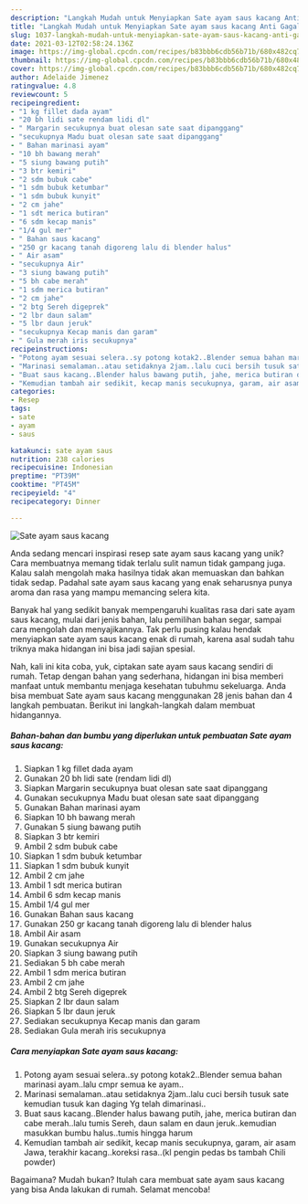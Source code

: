 ```yaml
---
description: "Langkah Mudah untuk Menyiapkan Sate ayam saus kacang Anti Gagal"
title: "Langkah Mudah untuk Menyiapkan Sate ayam saus kacang Anti Gagal"
slug: 1037-langkah-mudah-untuk-menyiapkan-sate-ayam-saus-kacang-anti-gagal
date: 2021-03-12T02:58:24.136Z
image: https://img-global.cpcdn.com/recipes/b83bbb6cdb56b71b/680x482cq70/sate-ayam-saus-kacang-foto-resep-utama.jpg
thumbnail: https://img-global.cpcdn.com/recipes/b83bbb6cdb56b71b/680x482cq70/sate-ayam-saus-kacang-foto-resep-utama.jpg
cover: https://img-global.cpcdn.com/recipes/b83bbb6cdb56b71b/680x482cq70/sate-ayam-saus-kacang-foto-resep-utama.jpg
author: Adelaide Jimenez
ratingvalue: 4.8
reviewcount: 5
recipeingredient:
- "1 kg fillet dada ayam"
- "20 bh lidi sate rendam lidi dl"
- " Margarin secukupnya buat olesan sate saat dipanggang"
- "secukupnya Madu buat olesan sate saat dipanggang"
- " Bahan marinasi ayam"
- "10 bh bawang merah"
- "5 siung bawang putih"
- "3 btr kemiri"
- "2 sdm bubuk cabe"
- "1 sdm bubuk ketumbar"
- "1 sdm bubuk kunyit"
- "2 cm jahe"
- "1 sdt merica butiran"
- "6 sdm kecap manis"
- "1/4 gul mer"
- " Bahan saus kacang"
- "250 gr kacang tanah digoreng lalu di blender halus"
- " Air asam"
- "secukupnya Air"
- "3 siung bawang putih"
- "5 bh cabe merah"
- "1 sdm merica butiran"
- "2 cm jahe"
- "2 btg Sereh digeprek"
- "2 lbr daun salam"
- "5 lbr daun jeruk"
- "secukupnya Kecap manis dan garam"
- " Gula merah iris secukupnya"
recipeinstructions:
- "Potong ayam sesuai selera..sy potong kotak2..Blender semua bahan marinasi ayam..lalu cmpr semua ke ayam.."
- "Marinasi semalaman..atau setidaknya 2jam..lalu cuci bersih tusuk sate kemudian tusuk kan daging Yg telah dimarinasi.."
- "Buat saus kacang..Blender halus bawang putih, jahe, merica butiran dan cabe merah..lalu tumis Sereh, daun salam en daun jeruk..kemudian masukkan bumbu halus..tumis hingga harum"
- "Kemudian tambah air sedikit, kecap manis secukupnya, garam, air asam Jawa, terakhir kacang..koreksi rasa..(kl pengin pedas bs tambah Chili powder)"
categories:
- Resep
tags:
- sate
- ayam
- saus

katakunci: sate ayam saus 
nutrition: 238 calories
recipecuisine: Indonesian
preptime: "PT39M"
cooktime: "PT45M"
recipeyield: "4"
recipecategory: Dinner

---
```



![Sate ayam saus kacang](https://img-global.cpcdn.com/recipes/b83bbb6cdb56b71b/680x482cq70/sate-ayam-saus-kacang-foto-resep-utama.jpg)

Anda sedang mencari inspirasi resep sate ayam saus kacang yang unik? Cara membuatnya memang tidak terlalu sulit namun tidak gampang juga. Kalau salah mengolah maka hasilnya tidak akan memuaskan dan bahkan tidak sedap. Padahal sate ayam saus kacang yang enak seharusnya punya aroma dan rasa yang mampu memancing selera kita.

Banyak hal yang sedikit banyak mempengaruhi kualitas rasa dari sate ayam saus kacang, mulai dari jenis bahan, lalu pemilihan bahan segar, sampai cara mengolah dan menyajikannya. Tak perlu pusing kalau hendak menyiapkan sate ayam saus kacang enak di rumah, karena asal sudah tahu triknya maka hidangan ini bisa jadi sajian spesial.




Nah, kali ini kita coba, yuk, ciptakan sate ayam saus kacang sendiri di rumah. Tetap dengan bahan yang sederhana, hidangan ini bisa memberi manfaat untuk membantu menjaga kesehatan tubuhmu sekeluarga. Anda bisa membuat Sate ayam saus kacang menggunakan 28 jenis bahan dan 4 langkah pembuatan. Berikut ini langkah-langkah dalam membuat hidangannya.

<!--inarticleads1-->

##### Bahan-bahan dan bumbu yang diperlukan untuk pembuatan Sate ayam saus kacang:

1. Siapkan 1 kg fillet dada ayam
1. Gunakan 20 bh lidi sate (rendam lidi dl)
1. Siapkan  Margarin secukupnya buat olesan sate saat dipanggang
1. Gunakan secukupnya Madu buat olesan sate saat dipanggang
1. Gunakan  Bahan marinasi ayam
1. Siapkan 10 bh bawang merah
1. Gunakan 5 siung bawang putih
1. Siapkan 3 btr kemiri
1. Ambil 2 sdm bubuk cabe
1. Siapkan 1 sdm bubuk ketumbar
1. Siapkan 1 sdm bubuk kunyit
1. Ambil 2 cm jahe
1. Ambil 1 sdt merica butiran
1. Ambil 6 sdm kecap manis
1. Ambil 1/4 gul mer
1. Gunakan  Bahan saus kacang
1. Gunakan 250 gr kacang tanah digoreng lalu di blender halus
1. Ambil  Air asam
1. Gunakan secukupnya Air
1. Siapkan 3 siung bawang putih
1. Sediakan 5 bh cabe merah
1. Ambil 1 sdm merica butiran
1. Ambil 2 cm jahe
1. Ambil 2 btg Sereh digeprek
1. Siapkan 2 lbr daun salam
1. Siapkan 5 lbr daun jeruk
1. Sediakan secukupnya Kecap manis dan garam
1. Sediakan  Gula merah iris secukupnya




<!--inarticleads2-->

##### Cara menyiapkan Sate ayam saus kacang:

1. Potong ayam sesuai selera..sy potong kotak2..Blender semua bahan marinasi ayam..lalu cmpr semua ke ayam..
1. Marinasi semalaman..atau setidaknya 2jam..lalu cuci bersih tusuk sate kemudian tusuk kan daging Yg telah dimarinasi..
1. Buat saus kacang..Blender halus bawang putih, jahe, merica butiran dan cabe merah..lalu tumis Sereh, daun salam en daun jeruk..kemudian masukkan bumbu halus..tumis hingga harum
1. Kemudian tambah air sedikit, kecap manis secukupnya, garam, air asam Jawa, terakhir kacang..koreksi rasa..(kl pengin pedas bs tambah Chili powder)




Bagaimana? Mudah bukan? Itulah cara membuat sate ayam saus kacang yang bisa Anda lakukan di rumah. Selamat mencoba!
